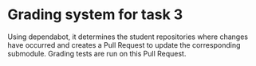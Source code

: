 # Grading system for task 3
Using dependabot, it determines the student repositories where changes have occurred and creates a Pull Request to update the corresponding submodule. Grading tests are run on this Pull Request.


